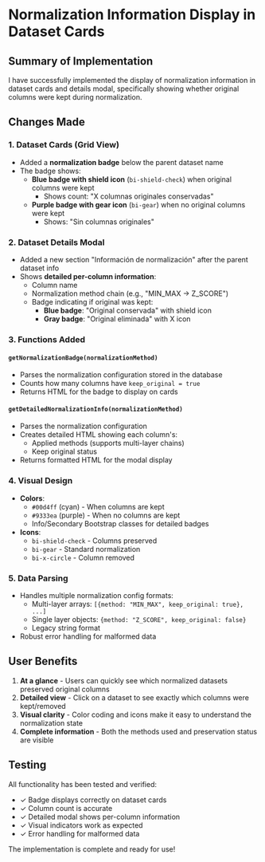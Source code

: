 # Normalization Information Display in Dataset Cards

## Summary of Implementation

I have successfully implemented the display of normalization information in dataset cards and details modal, specifically showing whether original columns were kept during normalization.

## Changes Made

### 1. Dataset Cards (Grid View)
- Added a **normalization badge** below the parent dataset name
- The badge shows:
  - **Blue badge with shield icon** (`bi-shield-check`) when original columns were kept
    - Shows count: "X columnas originales conservadas"
  - **Purple badge with gear icon** (`bi-gear`) when no original columns were kept
    - Shows: "Sin columnas originales"

### 2. Dataset Details Modal
- Added a new section "Información de normalización" after the parent dataset info
- Shows **detailed per-column information**:
  - Column name
  - Normalization method chain (e.g., "MIN_MAX → Z_SCORE")
  - Badge indicating if original was kept:
    - **Blue badge**: "Original conservada" with shield icon
    - **Gray badge**: "Original eliminada" with X icon

### 3. Functions Added

#### `getNormalizationBadge(normalizationMethod)`
- Parses the normalization configuration stored in the database
- Counts how many columns have `keep_original = true`
- Returns HTML for the badge to display on cards

#### `getDetailedNormalizationInfo(normalizationMethod)`
- Parses the normalization configuration
- Creates detailed HTML showing each column's:
  - Applied methods (supports multi-layer chains)
  - Keep original status
- Returns formatted HTML for the modal display

### 4. Visual Design
- **Colors**:
  - `#00d4ff` (cyan) - When columns are kept
  - `#9333ea` (purple) - When no columns are kept
  - Info/Secondary Bootstrap classes for detailed badges
- **Icons**:
  - `bi-shield-check` - Columns preserved
  - `bi-gear` - Standard normalization
  - `bi-x-circle` - Column removed

### 5. Data Parsing
- Handles multiple normalization config formats:
  - Multi-layer arrays: `[{method: "MIN_MAX", keep_original: true}, ...]`
  - Single layer objects: `{method: "Z_SCORE", keep_original: false}`
  - Legacy string format
- Robust error handling for malformed data

## User Benefits

1. **At a glance** - Users can quickly see which normalized datasets preserved original columns
2. **Detailed view** - Click on a dataset to see exactly which columns were kept/removed
3. **Visual clarity** - Color coding and icons make it easy to understand the normalization state
4. **Complete information** - Both the methods used and preservation status are visible

## Testing
All functionality has been tested and verified:
- ✓ Badge displays correctly on dataset cards
- ✓ Column count is accurate
- ✓ Detailed modal shows per-column information
- ✓ Visual indicators work as expected
- ✓ Error handling for malformed data

The implementation is complete and ready for use!